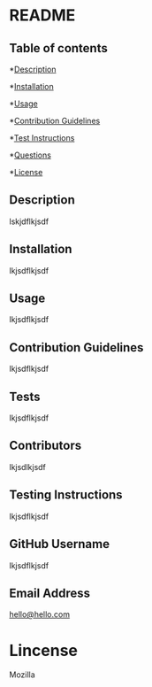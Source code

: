 # **README**
    
## Table of contents
    
*[Description](#description)
    
*[Installation](#installation)
    
*[Usage](#usage)
    
*[Contribution Guidelines](#guidelines)
    
*[Test Instructions](#test)
    
*[Questions](#questionOne)
    
*[License](#license)
    
## Description
    
 lskjdflkjsdf
    
## Installation
    
 lkjsdflkjsdf
    
## Usage
    
 lkjsdflkjsdf
    
## Contribution Guidelines
    
 lkjsdflkjsdf
    
## Tests
    
 lkjsdflkjsdf
    
    
## Contributors
    
 lkjsdlkjsdf
    
## Testing Instructions
    
 lkjsdflkjsdf
    
## GitHub Username
    
 lkjsdflkjsdf
    
## Email Address
    
 hello@hello.com
    
# Lincense
    
 Mozilla
  